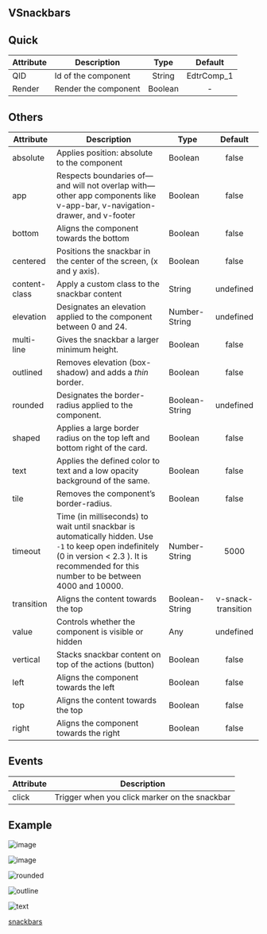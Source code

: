 ## VSnackbars

## Quick

| Attribute | Description          |  Type   |  Default   |
| --------- | -------------------- | :-----: | :--------: |
| QID       | Id of the component  | String  | EdtrComp_1 |
| Render    | Render the component | Boolean |     -      |

## Others

| Attribute     | Description                                                  | Type           |      Default       |
| ------------- | ------------------------------------------------------------ | -------------- | :----------------: |
| absolute      | Applies position: absolute to the component                  | Boolean        |       false        |
| app           | Respects boundaries of—and will not overlap with—other app components like v-app-bar, v-navigation-drawer, and v-footer | Boolean        |       false        |
| bottom        | Aligns the component towards the bottom                      | Boolean        |       false        |
| centered      | Positions the snackbar in the center of the screen, (x and y axis). | Boolean        |       false        |
| content-class | Apply a custom class to the snackbar content                 | String         |     undefined      |
| elevation     | Designates an elevation applied to the component between 0 and 24. | Number-String  |     undefined      |
| multi-line    | Gives the snackbar a larger minimum height.                  | Boolean        |       false        |
| outlined      | Removes elevation (box-shadow) and adds a *thin* border.     | Boolean        |       false        |
| rounded       | Designates the border-radius applied to the component.       | Boolean-String |     undefined      |
| shaped        | Applies a large border radius on the top left and bottom right of the card. | Boolean        |       false        |
| text          | Applies the defined color to text and a low opacity background of the same. | Boolean        |       false        |
| tile          | Removes the component’s border-radius.                       | Boolean        |       false        |
| timeout       | Time (in milliseconds) to wait until snackbar is automatically hidden. Use `-1` to keep open indefinitely (0 in version < 2.3 ). It is recommended for this number to be between 4000 and 10000. | Number-String  |        5000        |
| transition    | Aligns the content towards the top                           | Boolean-String | v-snack-transition |
| value         | Controls whether the component is visible or hidden          | Any            |     undefined      |
| vertical      | Stacks snackbar content on top of the actions (button)       | Boolean        |       false        |
| left          | Aligns the component towards the left                        | Boolean        |       false        |
| top           | Aligns the content towards the top                           | Boolean        |       false        |
| right         | Aligns the component towards the right                       | Boolean        |       false        |


## Events

| Attribute | Description                                   |
| --------- | --------------------------------------------- |
| click     | Trigger when you click marker on the snackbar |

## Example

![image](https://cdn.softtech.com.tr/ngsp-quick/nemo/dev/mdImages/VSnackbar/snackbar-1.png)


![image](https://cdn.softtech.com.tr/ngsp-quick/nemo/dev/mdImages/VSnackbar/snackbar-2.png)


![rounded](https://cdn.softtech.com.tr/ngsp-quick/nemo/dev/mdImages/VSnackbar/rounded.png)


![outline](https://cdn.softtech.com.tr/ngsp-quick/nemo/dev/mdImages/VSnackbar/outline.png)


![text](https://cdn.softtech.com.tr/ngsp-quick/nemo/dev/mdImages/VSnackbar/text.png)


<a href="" onclick="this.href='?q=qjsons/snackbars.qjson'; this.target=(window.location !== window.parent.location) ? '' : '_blank';"  target=''>snackbars</a>

